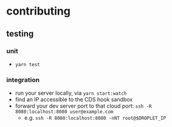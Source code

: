 # contributing

## testing

### unit

- `yarn test`

### integration

- run your server locally, via `yarn start:watch`
- find an IP accessible to the CDS hook sandbox
- forward your dev server port to that cloud port: `ssh -R 8080:localhost:8080 user@example.com`
  - e.g. `ssh -R 8080:localhost:8080 -nNT root@$DROPLET_IP`
